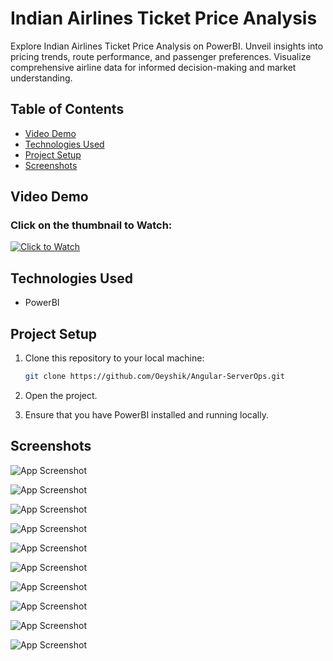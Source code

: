 # Indian Airlines Ticket Price Analysis
Explore Indian Airlines Ticket Price Analysis on PowerBI. Unveil insights into pricing trends, route performance, and passenger preferences. Visualize comprehensive airline data for informed decision-making and market understanding.

## Table of Contents
- [Video Demo](#video-demo)
- [Technologies Used](#technologies-used)
- [Project Setup](#project-setup)
- [Screenshots](#screenshots)

## Video Demo

### Click on the thumbnail to Watch:

[![Click to Watch](https://drive.google.com/file/d/1T1JDkITZZBdhmOLdG5Tf9OCksxKVJ5Jq/view?usp=sharing)](https://drive.google.com/file/d/1sMwqlqcpH-LD5XWSzrycvQEVxlwxm2Lr/view?usp=sharing)

## Technologies Used
- PowerBI

## Project Setup
1. Clone this repository to your local machine:

   ```bash
   git clone https://github.com/Oeyshik/Angular-ServerOps.git

2. Open the project.

3. Ensure that you have PowerBI installed and running locally.


## Screenshots
![App Screenshot](https://drive.google.com/uc?id=1tACMNKpOlIZlW8M4orUlLc8YINo6IOiF)

![App Screenshot](https://drive.google.com/uc?id=1X2xfDeI_OFWi127OvZiDyzdihHj8EE84)

![App Screenshot](https://drive.google.com/uc?id=1kVg1qCSbJcxOsUvlOUhMVLuQMhaJxwem)

![App Screenshot](https://drive.google.com/uc?id=1KdR6dpSloVR_4ZRBQ4i7PXunJOjMpSc3)

![App Screenshot](https://drive.google.com/uc?id=1kbnhAKi8sorqxEgxWRgyZGJ6QFraW6Fd)

![App Screenshot](https://drive.google.com/uc?id=1EocOU8TEBNsVtSGkVPpGTODbC4d8pYLP)

![App Screenshot](https://drive.google.com/uc?id=160hpzyVe7TCqodtwV4AqHQri3jMeZIDC)

![App Screenshot](https://drive.google.com/uc?id=1NfNMWEmKl1ulZErNzyFzjpvrGdAMEQFe)

![App Screenshot](https://drive.google.com/uc?id=1YRgDsaexTRS_0XzL_ctg--B1D9gGwEdA)

![App Screenshot](https://drive.google.com/uc?id=12VYFzoiOCCqhhSN7X9QVmMfWYxhnZKKp)
